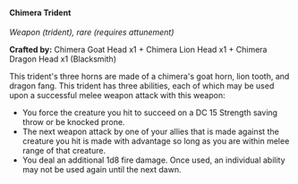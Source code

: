 #### Chimera Trident
_Weapon (trident), rare (requires attunement)_

**Crafted by:** Chimera Goat Head x1 + Chimera Lion Head x1 + Chimera Dragon Head x1 (Blacksmith)

This trident's three horns are made of a chimera's goat horn, lion tooth, and dragon fang. This trident has three abilities, each of which may be used upon a successful melee weapon attack with this weapon:
- You force the creature you hit to succeed on a DC 15 Strength saving throw or be knocked prone.
- The next weapon attack by one of your allies that is made against the creature you hit is made with advantage so long as you are within melee range of that creature.
- You deal an additional 1d8 fire damage. Once used, an individual ability may not be used again until the next dawn.